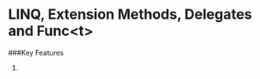 ﻿LINQ, Extension Methods, Delegates and Func\<t\>
================================================

###Key Features

1.